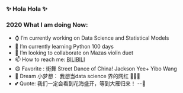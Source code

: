 ### ✨ Hola Hola ✨


### 2020 What I am doing Now:

- ⌚ I’m currently working on Data Science and Statistical Models
- 🌱 I’m currently learning Python 100 days
- 🎻 I’m looking to collaborate on Mazas violin duet 
- 📫 How to reach me: [BILIBILI](https://space.bilibili.com/394390651?spm_id_from=333.788.b_765f7570696e666f.2)
- 😄 Favorite : 街舞 Street Dance of China! Jackson Yee+ Yibo Wang
- 💎 Dream 小梦想： 我想当data science 界的网红 🙈🙈🙈
- 💕 Quote: 我们一定会看到花海盛开，等到大雁归来！
                                            --🌸

